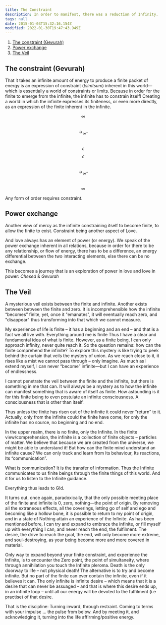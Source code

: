```yaml
---
title: The Constraint
description: In order to manifest, there was a reduction of Infinity.
tags: null
date: 2015-01-03T15:32:16.154Z
modified: 2022-01-30T19:47:43.949Z
---
```


1. [The constraint (Gevurah)](#the-constraint-gevurah)
2. [Power exchange](#power-exchange)
3. [The Veil](#the-veil)

## The constraint (Gevurah)

That it takes an infinite amount of energy to produce a finite packet of energy is an expression of constraint (_tsimtsum_) inherent in this world&mdash;which is essentially a world of constraints or limits. Because in order for the finite to emerge from the infinite, the infinite has to constrain itself! Creating a world in which the infinite expresses its finiteness, or even more directly, as an expression of the finite inherent in the infinite.

$$\infty$$&nbsp;$$\longrightarrow_{\infty^-}$$&nbsp;$$\epsilon$$
$$\epsilon$$&nbsp;$$\longrightarrow_{\infty^+}$$&nbsp;$$\infty$$

Any form of order requires constraint.

## Power exchange

Another view of mercy as the infinite constraining itself to become finite, to allow the finite to exist. Constraint being another aspect of Love.

And love always has an element of power (or energy). We speak of the power exchange inherent in all relations, because in order for there to be any relationship, or flow of energy, there has to be a difference, an energy differential between the two interacting elements, else there can be no exchange.

This becomes a journey that is an exploration of power in love and love in power: _Chesed_ & _Gevurah_

## The Veil

A mysterious veil exists between the finite and infinite. Another exists between between the finite and zero. It is incomprehensible how the infinite “becomes” finite, yet, once it "emanates", it will eventually reach zero, and "disappear" thus transforming into that which we cannot measure.

My experience of life is finite – it has a beginning and an end – and that is a fact we all live with. Everything around me is finite Thus I have a clear and fundamental idea of what is finite. However, as a finite being, I can only approach infinity, never quite reach it. So the question remains: how can the finite comprehend the infinite? To explore this mystery is like trying to peek behind the curtain that veils the mystery of union. As we reach close to it, it rises like a mist we cannot pass through – only imagine. As much as I extend myself, I can never “become” infinite&mdash;but I can have an experience of endlessness.

I cannot penetrate the veil between the finite and the infinite, but there is something in me that can. It will always be a mystery as to how the infinite can manifest something that is aware of itself as finite. How astounding is it for this finite being to even postulate an infinite consciousness. A consciousness that is other than itself.

Thus unless the finite has risen out of the infinite it could never “return” to it. Actually, only from the infinite could the finite have come, for only the infinite has no source, no beginning and no end.

In the upper realm, there is no finite, only the Infinite. In the finite view/comprehension, the infinite is a collection of finite objects – particles of matter. We believe that because we are created from the universe, we might be able to understand it! But how can the finite mind understand an infinite cause? We can only track and learn from Its behaviour, Its reactions, Its “communication”.

What is communication? It is the transfer of information. Thus the Infinite communicates to us finite beings through the finite things of this world. And it for us to listen to the Infinite guidance.

Everything thus leads to G!d.

It turns out, once again, paradoxically, that the only possible meeting place of the finite and infinite is 0, zero, nothing&mdash;the point of origin. By removing all the extraneous effects, all the coverings, letting go of self and ego and becoming like a hollow bone, it is possible to return to my point of origin, and in a state of Nothing attain an experience of the Infinite. As has been mentioned before, I can try and expand to embrace the infinite, or fill myself up with everything I can, and never reach the end, the fulfilment. The desire, the drive to reach the goal, the end, will only become more extreme, and soul-destroying, as your being become more and more covered in material.

Only way to expand beyond your finite constraint, and experience the Infinite, is to encounter the Zero point, the point of simultaneity, where through annihilation you touch the Infinite pleroma. Death is the only doorway to life – not physical death! The alternative is to try and become infinite. But no part of the finite can ever contain the infinite, even if it believes it can. The only infinite is infinite desire – which means that it is a desire that can never be assuaged – and that is where this desire ends up, in an infinite loop – until all our energy will be devoted to the fulfilment (i.e practise) of that desire.

That is the discipline: Turning inward, through restraint. Coming to terms with your impulse ... the pulse from below. And by meeting it, and acknowledging it, turning into the life affirming/positive energy.

